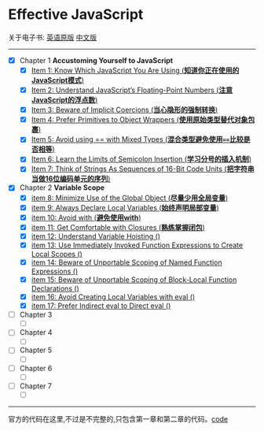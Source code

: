 # Effective JavaScript

关于电子书: [英语原版][1] [中文版][2]

------
+ [x] Chapter 1 **Accustoming Yourself to JavaScript**
    - [x] [Item 1: Know Which JavaScript You Are Using (**知道你正在使用的JavaScript模式**)](chapter-1/know-which-javascript-you-are-using.md) 
    - [x] [Item 2: Understand JavaScript’s Floating-Point Numbers (**注意JavaScript的浮点数**)](chapter-1/understand-javascript’s-floating-point-numbers.md) 
    - [x] [Item 3: Beware of Implicit Coercions (**当心隐形的强制转换**)](chapter-1/beware-of-implicit-coercions.md) 
    - [x] [Item 4: Prefer Primitives to Object Wrappers (**使用原始类型替代对象包裹**)](chapter-1/prefer-primitives-to-object-wrappers.md) 
    - [x] [Item 5: Avoid using == with Mixed Types (**混合类型避免使用`==`比较是否相等**)](chapter-1/avoid-using-not-strict-equality-with-mixed-types.md) 
    - [x] [Item 6: Learn the Limits of Semicolon Insertion (**学习分号的插入机制**)](chapter-1/learn-the-limits-of-semicolon-insertion.md) 
    - [x] [Item 7: Think of Strings As Sequences of 16-Bit Code Units (**把字符串当做16位编码单元的序列**)](chapter-1/think-of-strings-as-sequences-of-16-bit-code-units.md) 
+ [x] Chapter 2 **Variable Scope**
    - [x] [item 8: Minimize Use of the Global Object (**尽量少用全局变量**)](chapter-2/minimize-use-of-the-global-object.md)    
    - [x] [item 9: Always Declare Local Variables (**始终声明局部变量**)](chapter-2/always-declare-local-variables.md)    
    - [x] [item 10: Avoid with (**避免使用with**)](chapter-2/avoid-with.md)    
    - [x] [item 11: Get Comfortable with Closures (**熟练掌握闭包**)](chapter-2/get-comfortable-with-closures.md)    
    - [x] [item 12: Understand Variable Hoisting ()](chapter-2/understand-variable-hoisting.md)    
    - [x] [item 13: Use Immediately Invoked Function Expressions to Create Local Scopes ()](chapter-2/use-immediately-invoked-function-expressions-to-create-local-scopes.md)    
    - [x] [item 14: Beware of Unportable Scoping of Named Function Expressions ()](chapter-2/beware-of-unportable-scoping-of-named-function-expressions.md)    
    - [x] [item 15: Beware of Unportable Scoping of Block-Local Function Declarations ()](chapter-2/beware-of-unportable-scoping-of-block-local-function-declarations.md)    
    - [x] [item 16: Avoid Creating Local Variables with eval ()](chapter-2/avoid-creating-local-variables-with-eval.md)    
    - [x] [item 17: Prefer Indirect eval to Direct eval ()](chapter-2/prefer-indirect-eval-to-direct-eval.md)    
+ [ ] Chapter 3
    - [ ] []()
+ [ ] Chapter 4
    - [ ] []()    
+ [ ] Chapter 5
    - [ ] []()
+ [ ] Chapter 6
    - [ ] []()    
+ [ ] Chapter 7
    - [ ] []() 
       
------
官方的代码在这里,不过是不完整的,只包含第一章和第二章的代码。[code](https://github.com/effectivejs/code)



[1]:http://o8qt8c0nf.bkt.clouddn.com/%5BEffective%20JavaScript%2068%20Specific%20Ways%20to%20Harness%20the%20Power%20of%20JavaScript%20%28Effective%20Software%20Development%20Series%29%20by%20David%20Herman%20-%202013%5D.pdf
[2]:http://o8qt8c0nf.bkt.clouddn.com/Effective%20JavaScript%EF%BC%9A%E7%BC%96%E5%86%99%E9%AB%98%E8%B4%A8%E9%87%8FJavaScript%E4%BB%A3%E7%A0%81%E7%9A%8468%E4%B8%AA%E6%9C%89%E6%95%88%E6%96%B9%E6%B3%95%EF%BC%88%E5%B8%A6%E4%B9%A6%E7%AD%BE%E4%B8%AD%E6%96%87%E6%89%AB%E6%8F%8F%E7%89%88%EF%BC%89.pdf
    
    
    
    
    
    
    
    
    
    
    